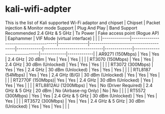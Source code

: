 # kali-wifi-adpter
This is the list of Kali supported Wi-Fi adaptor and chipset
| Chipset      | Packet injection & Monitor mode Support | Plug And Play | Band Support Recommended 2.4 GHz & 5 GHz | Tx Power    | Fake access point (Rogue AP) | Eaphammer    | VIF Mode (virtual interface) |             |             |
|--------------|----------------------------------------|---------------|----------------------------------------|-------------|------------------------------|--------------|------------------------------|-------------|-------------|
| AR9271 (150Mbps) | Yes                                    | Yes           | 2.4 GHz                                | 20 dBm      | Yes                          | Yes          | Yes                          |             |             |
| RT3070 (150Mbps) | Yes                                    | Yes           | 2.4 GHz                                | 30 dBm (Unlocked) | Yes                      | Yes          | Yes                          |             |             |
| RT3072 (300Mbps) | Yes                                    | Yes           | 2.4 GHz                                | 30 dBm (Unlocked) | Yes                      | Yes          | Yes                          |             |             |
| RTL8187 (54Mbps)  | Yes                                    | Yes           | 2.4 GHz (B/G)                          | 30 dBm (Unlocked) | Yes                      | Yes          | Yes                          |             |             |
| RT2770F (150Mbps)| Yes                                    | Yes           | 2.4 GHz                                | 30 dBm (Unlocked) | Yes                      | Yes          | Yes                          |             |             |
| RTL8812AU (1200Mbps) | Yes                                    | No (Driver Required) | 2.4 GHz & 5 GHz               | 20 dBm      | No (Airbase-ng Only)        | No           | No                           |             |             |
| RT5572 (300Mbps) | Yes                                    | Yes           | 2.4 GHz & 5 GHz                       | 30 dBm (Unlocked) | Yes                      | Yes          | Yes                          |             |             |
| RT3572 (300Mbps) | Yes                                    | Yes           | 2.4 GHz & 5 GHz                       | 30 dBm (Unlocked) | Yes                      | Yes          | Yes                          |             |             |
